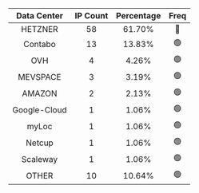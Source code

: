 | Data Center | IP Count | Percentage | Freq |
|:------------:|:--------:|:-----------:|:-----:|
| HETZNER | 58 | 61.70% | 🔴 |
| Contabo | 13 | 13.83% | 🟢 |
| OVH | 4 | 4.26% | 🟢 |
| MEVSPACE | 3 | 3.19% | 🟢 |
| AMAZON | 2 | 2.13% | 🟢 |
| Google-Cloud | 1 | 1.06% | 🟢 |
| myLoc | 1 | 1.06% | 🟢 |
| Netcup | 1 | 1.06% | 🟢 |
| Scaleway | 1 | 1.06% | 🟢 |
| OTHER | 10 | 10.64% | 🟢 |
